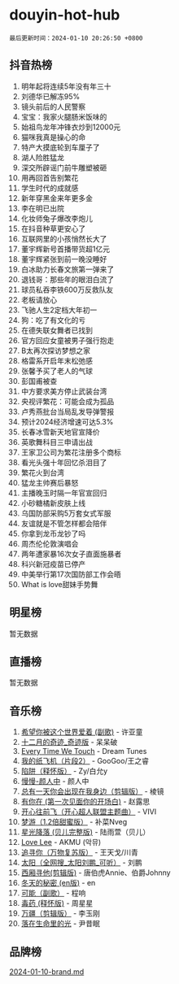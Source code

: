 # douyin-hot-hub

`最后更新时间：2024-01-10 20:26:50 +0800`

## 抖音热榜

1. 明年起将连续5年没有年三十
1. 刘德华已解冻95%
1. 镜头前后的人民警察
1. 宝宝：我家火腿肠米饭味的
1. 始祖鸟龙年冲锋衣炒到12000元
1. 猫咪我真是操心的命
1. 特产大摸底轮到车厘子了
1. 湖人险胜猛龙
1. 深交所辟谣门前牛雕塑被砸
1. 用再回首告别繁花
1. 学生时代的成就感
1. 新年穿黑金来年更多金
1. 李在明已出院
1. 化妆师兔子爆改李炮儿
1. 在抖音种草更安心了
1. 互联网里的小孩悄然长大了
1. 董宇辉新号首播带货超1亿元
1. 董宇辉紧张到前一晚没睡好
1. 白冰助力长春文旅第一弹来了
1. 退钱哥：那些年的眼泪白流了
1. 球员私吞李铁600万反救队友
1. 老板请放心
1. 飞驰人生2定档大年初一
1. 狗：吃了有文化的亏
1. 在德失联女舞者已找到
1. 官方回应女童被男子强行抱走
1. B太再次探访梦想之家
1. 格雷系开启年末松弛感
1. 张馨予买了老人的气球
1. 彭国甫被查
1. 中方要求美方停止武装台湾
1. 央视评繁花：可能会成为孤品
1. 卢秀燕批台当局乱发导弹警报
1. 预计2024经济增速可达5.3%
1. 长春冰雪新天地官宣降价
1. 英歌舞科目三申请出战
1. 王家卫公司为繁花注册多个商标
1. 看光头强十年回忆杀泪目了
1. 繁花火到台湾
1. 猛龙主帅赛后暴怒
1. 主播晚玉时隔一年官宣回归
1. 小砂糖橘新皮肤上线
1. 乌国防部采购5万套女式军服
1. 友谊就是不管怎样都会陪伴
1. 你拿到龙币龙钞了吗
1. 周杰伦伦敦演唱会
1. 两年遭家暴16次女子直面施暴者
1. 科兴新冠疫苗已停产
1. 中美举行第17次国防部工作会晤
1. What is love甜妹手势舞

## 明星榜

暂无数据

## 直播榜

暂无数据

## 音乐榜

1. [希望你被这个世界爱着 (副歌)](https://sf86-cdn-tos.douyinstatic.com/obj/tos-cn-ve-2774/oUHCmWQfZlE3QQBKBeD8rCFLpJzPgCpImhsxMt) - 许亚童
1. [十二月的奇迹_奇迹版](https://sf6-cdn-tos.douyinstatic.com/obj/tos-cn-ve-2774/oMslvA9FBzGMGHnyUuoiiUjtIAXfMz6tzwByW8) - 呆呆破
1. [Every Time We Touch](https://sf86-cdn-tos.douyinstatic.com/obj/tos-cn-ve-2774/ogN6lUKQeBBfEVhIOMikG1CcJjugxk1tztZyhP) - Dream Tunes
1. [我的纸飞机（片段2）](https://sf86-cdn-tos.douyinstatic.com/obj/tos-cn-ve-2774/oM2ZrKcg2CD5AeRB2gkeXOFB1IxAGJdZPazYHf) - GooGoo/王之睿
1. [陷阱（释怀版）](https://sf86-cdn-tos.douyinstatic.com/obj/tos-cn-ve-2774/oE8C21LeZrzKLDFfQYgMzx4GAIHageG5IzayY7) - Zy/白允y
1. [慢慢-颜人中](https://sf86-cdn-tos.douyinstatic.com/obj/tos-cn-ve-2774/ocjHNfBXdBxQNC8ZGAeoLMFTUgtBg8bkExunDC) - 颜人中
1. [总有一天你会出现在我身边（剪辑版）](https://sf6-cdn-tos.douyinstatic.com/obj/tos-cn-ve-2774/oMLsHwhWW7CYoAhoWB9EXUQIzNBsfAJxpAoxCU) - 棱镜
1. [有你在 (第一次见面你的开场白)](https://sf6-cdn-tos.douyinstatic.com/obj/tos-cn-ve-2774/oAthrQ3ClJBfI57uBoFEgNDYtNCZ0TSYQQfxQ0) - 赵露思
1. [开心往前飞（开心超人联盟主题曲）](https://sf3-cdn-tos.douyinstatic.com/obj/tos-cn-ve-2774/9d8fb7c82cf1421fb93a9fe925275e0a) - VIVI
1. [梦游（1.2倍甜蜜版）](https://sf6-cdn-tos.douyinstatic.com/obj/tos-cn-ve-2774/o4gyAUm8hwufoEABmwVIiQtHsFuGzAEEWtNMzo) - 补菜Nveg
1. [星光降落 (贝儿完整版)](https://sf86-cdn-tos.douyinstatic.com/obj/tos-cn-ve-2774/okwB9hAwyAtsFFkFBzAX1hOOfQuIoMNs0W2Mwr) - 陆雨萱（贝儿）
1. [Love Lee](https://sf3-cdn-tos.douyinstatic.com/obj/tos-cn-ve-2774/o05GbkJGbCBTdDnMtB0fwOYgkeZp23vrWQDQBS) - AKMU (악뮤)
1. [追寻你（万物复苏版）](https://sf86-cdn-tos.douyinstatic.com/obj/tos-cn-ve-2774/oYeAZJsbjIDit9APmBg8u6uDUQnHmoCf3gbo74) - 王天戈/川青
1. [太阳（全网搜_太阳刘鹏_可听）](https://sf86-cdn-tos.douyinstatic.com/obj/tos-cn-ve-2774/ogWbyIQnlBFImVbeDocRdCIYtBHlbJXgfZMvgz) - 刘鹏
1. [西厢寻他(剪辑版)](https://sf86-cdn-tos.douyinstatic.com/obj/tos-cn-ve-2774/oUsAVfAQKlRNxEv5qxvIB8o5qmIWUcXbzJKJhw) - 唐伯虎Annie、伯爵Johnny
1. [冬天的秘密 (en版)](https://sf86-cdn-tos.douyinstatic.com/obj/tos-cn-ve-2774/okIuMHDdzyf3FjGK4Lphe1vfHcQaPIHAg0Z4CR) - en
1. [可能（副歌）](https://sf86-cdn-tos.douyinstatic.com/obj/tos-cn-ve-2774/cde1731888894259b333569393c2fb51) - 程响
1. [毒药 (释怀版)](https://sf86-cdn-tos.douyinstatic.com/obj/tos-cn-ve-2774/oYILMEAzspdZBIzy4frJNB8ZHPHWAhiwowd4Ad) - 周星星
1. [万疆（剪辑版）](https://sf86-cdn-tos.douyinstatic.com/obj/tos-cn-ve-2774/ooG7oVgFlDTelKCjCsTTobQvbdtj1BBQXnfZd8) - 李玉刚
1. [落在生命里的光](https://sf86-cdn-tos.douyinstatic.com/obj/tos-cn-ve-2774/d9ffa8c090124ea58bb10df9b510c01d) - 尹昔眠

## 品牌榜

[2024-01-10-brand.md](2024-01-10-brand.md)
